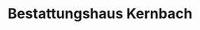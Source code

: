 ---
title: "Bestattungshaus Kernbach"
url: /heidesee/bestattungshaus-kernbach/
shop: Bestattungen
---